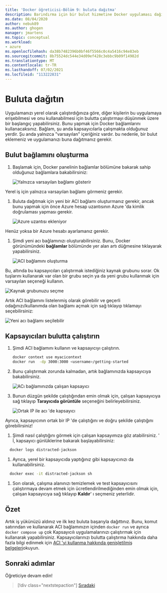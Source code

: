 ```yaml
---
title: 'Docker öğreticisi-Bölüm 9: buluta dağıtma'
description: Barındırma için bir bulut hizmetine Docker uygulaması dağıtın.
ms.date: 08/04/2020
author: nebuk89
ms.author: ghogen
manager: jmartens
ms.topic: conceptual
ms.workload:
- azure
ms.openlocfilehash: da38b7482396b0bf46f5566c0c4a5416c94e83eb
ms.sourcegitcommit: 8b75524dc544e34d09ef428c3ebbc9b09f14982d
ms.translationtype: MT
ms.contentlocale: tr-TR
ms.lasthandoff: 07/02/2021
ms.locfileid: "113222831"
---
```

# <a name="deploy-to-the-cloud"></a>Buluta dağıtın

Uygulamanızı yerel olarak çalıştırdığınıza göre, diğer kişilerin bu uygulamaya erişebilmesi ve onu kullanabilmesi için bulutta çalıştırmayı düşünmek üzere bir başlangıç yapabilirsiniz. Bunu yapmak için Docker bağlamlarını kullanacaksınız. Bağlam, şu anda kapsayıcılarla çalışmakta olduğunuz yerdir. Şu anda yalnızca "varsayılan" içeriğiniz vardır. bu nedenle, bir bulut eklemeniz ve uygulamanızı buna dağıtmanız gerekir.

## <a name="create-your-cloud-context"></a>Bulut bağlamını oluşturma

1. Başlamak için, Docker panelinin bağlamlar bölümüne bakarak sahip olduğunuz bağlamlara bakabilirsiniz:

   ![Yalnızca varsayılan bağlamı gösterir](media/defaultcontext.png)

Yerel iş için yalnızca varsayılan bağlamı görmeniz gerekir.

1. Buluta dağıtmak için yeni bir ACI bağlamı oluşturmanız gerekir, ancak bunu yapmak için önce Azure hesap uzantısının Azure 'da kimlik doğrulaması yapması gerekir.

   ![Azure uzantısı ekleniyor](media/addazureextension.png)

Henüz yoksa bir Azure hesabı ayarlamanız gerekir.

1. Şimdi yeni acı bağlamınızı oluşturabilirsiniz. Bunu, Docker görünümündeki **bağlamlar** bölümünde yer alan artı düğmesine tıklayarak yapabilirsiniz.

   ![ACI bağlamını oluşturma](media/createnewcontext.png)

Bu, altında bu kapsayıcıları çalıştırmak istediğiniz kaynak grubunu sorar. Ok tuşlarını kullanarak var olan bir grubu seçin ya da yeni grubu kullanmak için varsayılan seçeneği kullanın.

![Kaynak grubunuzu seçme](media/selectresourcegroup.png)

Artık ACI bağlamını listelenmiş olarak görebilir ve geçerli odağınızı/kullanımda olan bağlamı açmak için sağ tıklayıp tıklamayı seçebilirsiniz:

![Yeni acı bağlamı seçilebilir](media/listofcontexts.png)

## <a name="run-containers-in-the-cloud"></a>Kapsayıcıları bulutta çalıştırın

1. Şimdi ACI bağlamını kullanın ve kapsayıcıyı çalıştırın.

   ```bash
   docker context use myacicontext
   docker run  -dp 3000:3000 <username>/getting-started
   ```

1. Bunu çalıştırmak zorunda kalmadan, artık bağlamınızda kapsayıcıya bakabilirsiniz.

   ![ACı bağlamınızda çalışan kapsayıcı](media/contextcontainer.png)

1. Bunun düzgün şekilde çalıştığından emin olmak için, çalışan kapsayıcıya sağ tıklayıp **Tarayıcıda görüntüle** seçeneğini belirleyebilirsiniz.

   ![Ortak IP ile acı 'de kapsayıcı](media/containerinaci.png)

Ayrıca, kapsayıcının ortak bir IP 'de çalıştığını ve doğru şekilde çalıştığını görebilirsiniz!

1. Şimdi nasıl çalıştığını görmek için çalışan kapsayımıza göz atabilirsiniz. ' İ, kapsayıcı günlüklerine bakarak başlayabilirsiniz:
 
 ```bash
   docker logs distracted-jackson
   ```

1. Ayrıca, yerel bir kapsayıcıda yaptığınız gibi kapsayıcınızı da kullanabilirsiniz.
 
 ```bash
   docker exec -it distracted-jackson sh
   ```

1. Son olarak, çalışma alanınızı temizlemek ve test kapsayıcısını çalıştırmaya devam etmek için ücretlendirilmediğinden emin olmak için, çalışan kapsayıcıya sağ tıklayıp **Kaldır**' ı seçmeniz yeterlidir.

## <a name="recap"></a>Özet

Artık iş yükünüzü aldınız ve ilk kez buluta başarıyla dağıttınız. Bunu, komut satırından ve kullanarak ACI bağlamınızın içinden `docker run` ve ayrıca `docker compose up` çok Kapsayıcılı uygulamalarınızı çalıştırmak için kullanarak yapabilirsiniz. Kapsayıcılarınızı bulutta çalıştırma hakkında daha fazla bilgi edinmek için [ACI 'yi kullanma hakkında genişletilmiş belgeleri](https://docs.docker.com/engine/context/aci-integration/)okuyun.

## <a name="next-steps"></a>Sonraki adımlar

Öğreticiye devam edin!

> [!div class="nextstepaction"]
> [Sıradaki](whats-next.md)
